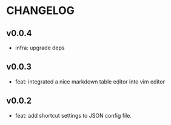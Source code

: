 # CHANGELOG

## v0.0.4

- infra: upgrade deps

## v0.0.3

- feat: integrated a nice markdown table editor into vim editor

## v0.0.2

- feat: add shortcut settings to JSON config file.
